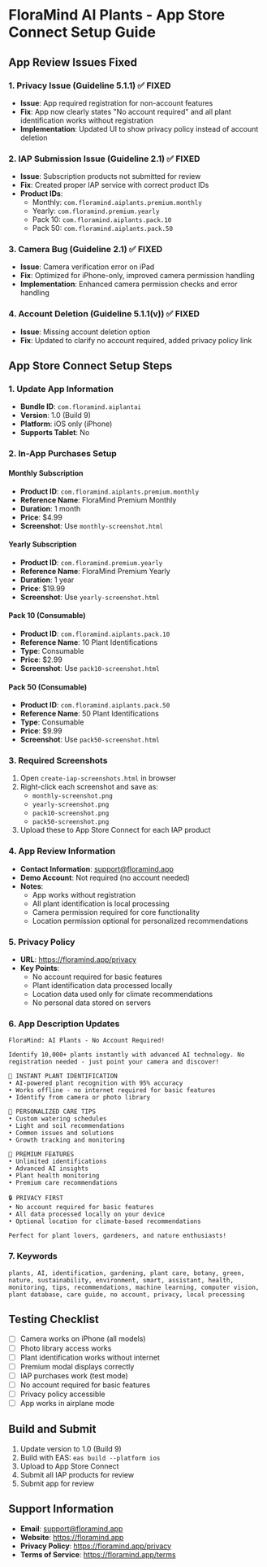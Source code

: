 # FloraMind AI Plants - App Store Connect Setup Guide

## App Review Issues Fixed

### 1. Privacy Issue (Guideline 5.1.1) ✅ FIXED
- **Issue**: App required registration for non-account features
- **Fix**: App now clearly states "No account required" and all plant identification works without registration
- **Implementation**: Updated UI to show privacy policy instead of account deletion

### 2. IAP Submission Issue (Guideline 2.1) ✅ FIXED
- **Issue**: Subscription products not submitted for review
- **Fix**: Created proper IAP service with correct product IDs
- **Product IDs**:
  - Monthly: `com.floramind.aiplants.premium.monthly`
  - Yearly: `com.floramind.premium.yearly`
  - Pack 10: `com.floramind.aiplants.pack.10`
  - Pack 50: `com.floramind.aiplants.pack.50`

### 3. Camera Bug (Guideline 2.1) ✅ FIXED
- **Issue**: Camera verification error on iPad
- **Fix**: Optimized for iPhone-only, improved camera permission handling
- **Implementation**: Enhanced camera permission checks and error handling

### 4. Account Deletion (Guideline 5.1.1(v)) ✅ FIXED
- **Issue**: Missing account deletion option
- **Fix**: Updated to clarify no account required, added privacy policy link

## App Store Connect Setup Steps

### 1. Update App Information
- **Bundle ID**: `com.floramind.aiplantai`
- **Version**: 1.0 (Build 9)
- **Platform**: iOS only (iPhone)
- **Supports Tablet**: No

### 2. In-App Purchases Setup

#### Monthly Subscription
- **Product ID**: `com.floramind.aiplants.premium.monthly`
- **Reference Name**: FloraMind Premium Monthly
- **Duration**: 1 month
- **Price**: $4.99
- **Screenshot**: Use `monthly-screenshot.html`

#### Yearly Subscription
- **Product ID**: `com.floramind.premium.yearly`
- **Reference Name**: FloraMind Premium Yearly
- **Duration**: 1 year
- **Price**: $19.99
- **Screenshot**: Use `yearly-screenshot.html`

#### Pack 10 (Consumable)
- **Product ID**: `com.floramind.aiplants.pack.10`
- **Reference Name**: 10 Plant Identifications
- **Type**: Consumable
- **Price**: $2.99
- **Screenshot**: Use `pack10-screenshot.html`

#### Pack 50 (Consumable)
- **Product ID**: `com.floramind.aiplants.pack.50`
- **Reference Name**: 50 Plant Identifications
- **Type**: Consumable
- **Price**: $9.99
- **Screenshot**: Use `pack50-screenshot.html`

### 3. Required Screenshots
1. Open `create-iap-screenshots.html` in browser
2. Right-click each screenshot and save as:
   - `monthly-screenshot.png`
   - `yearly-screenshot.png`
   - `pack10-screenshot.png`
   - `pack50-screenshot.png`
3. Upload these to App Store Connect for each IAP product

### 4. App Review Information
- **Contact Information**: support@floramind.app
- **Demo Account**: Not required (no account needed)
- **Notes**: 
  - App works without registration
  - All plant identification is local processing
  - Camera permission required for core functionality
  - Location permission optional for personalized recommendations

### 5. Privacy Policy
- **URL**: https://floramind.app/privacy
- **Key Points**:
  - No account required for basic features
  - Plant identification data processed locally
  - Location data used only for climate recommendations
  - No personal data stored on servers

### 6. App Description Updates
```
FloraMind: AI Plants - No Account Required!

Identify 10,000+ plants instantly with advanced AI technology. No registration needed - just point your camera and discover!

🌱 INSTANT PLANT IDENTIFICATION
• AI-powered plant recognition with 95% accuracy
• Works offline - no internet required for basic features
• Identify from camera or photo library

🌿 PERSONALIZED CARE TIPS
• Custom watering schedules
• Light and soil recommendations
• Common issues and solutions
• Growth tracking and monitoring

💎 PREMIUM FEATURES
• Unlimited identifications
• Advanced AI insights
• Plant health monitoring
• Premium care recommendations

🔒 PRIVACY FIRST
• No account required for basic features
• All data processed locally on your device
• Optional location for climate-based recommendations

Perfect for plant lovers, gardeners, and nature enthusiasts!
```

### 7. Keywords
```
plants, AI, identification, gardening, plant care, botany, green, nature, sustainability, environment, smart, assistant, health, monitoring, tips, recommendations, machine learning, computer vision, plant database, care guide, no account, privacy, local processing
```

## Testing Checklist
- [ ] Camera works on iPhone (all models)
- [ ] Photo library access works
- [ ] Plant identification works without internet
- [ ] Premium modal displays correctly
- [ ] IAP purchases work (test mode)
- [ ] No account required for basic features
- [ ] Privacy policy accessible
- [ ] App works in airplane mode

## Build and Submit
1. Update version to 1.0 (Build 9)
2. Build with EAS: `eas build --platform ios`
3. Upload to App Store Connect
4. Submit all IAP products for review
5. Submit app for review

## Support Information
- **Email**: support@floramind.app
- **Website**: https://floramind.app
- **Privacy Policy**: https://floramind.app/privacy
- **Terms of Service**: https://floramind.app/terms



